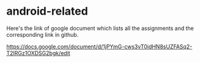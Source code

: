 # android-related
Here's the link of google document which lists all the assignments and the corresponding link in github.

https://docs.google.com/document/d/1jPYmG-cws3vT0idHN8sUZFASq2-T2IRGz1OXDSG2bgk/edit
